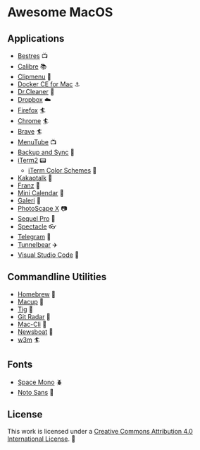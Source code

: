 # Awesome MacOS

## Applications

- [Bestres](https://bestres.wojtek.im/) :tv:
- [Calibre](https://calibre-ebook.com/) :books:
- [Clipmenu](http://www.clipmenu.com/) :memo:
- [Docker CE for Mac](https://store.docker.com/editions/community/docker-ce-desktop-mac) :anchor:
- [Dr.Cleaner](https://itunes.apple.com/us/app/dr-cleaner-disk-mem-free-up/id921458519?mt=12) :pill:
- [Dropbox](https://www.dropbox.com/) :cloud:
- [Firefox](https://www.mozilla.org/firefox/) :surfer:
- [Chrome](https://www.google.com/chrome) :surfer:
- [Brave](https://brave.com/) :surfer:
- [MenuTube](https://edanchenkov.github.io/MenuTube/) :tv:
- [Backup and Sync](https://www.google.com/drive/download/) :minidisc:
- [iTerm2](https://www.iterm2.com/) :pager:
  - [iTerm Color Schemes](https://github.com/mbadolato/iTerm2-Color-Schemes) :rainbow:
- [Kakaotalk](http://www.kakao.com/talk) :speech_balloon:
- [Franz](https://meetfranz.com/) :speech_balloon:
- [Mini Calendar](https://itunes.apple.com/kr/app/mini-calendar/id1088779979?mt=12) :date:
- [Galeri](https://github.com/michealparks/galeri) :art:
- [PhotoScape X](http://x.photoscape.org/) :camera:
- [Sequel Pro](https://www.sequelpro.com/) :floppy_disk:
- [Spectacle](https://www.spectacleapp.com/) :eyeglasses:
- [Telegram](https://telegram.org/) :speech_balloon:
- [Tunnelbear](https://www.tunnelbear.com/) :airplane:
- [Visual Studio Code](https://code.visualstudio.com/) :art:

## Commandline Utilities

- [Homebrew](https://brew.sh/index.html) :beer:
- [Macup](https://github.com/lra/mackup) :tractor:
- [Tig](http://jonas.nitro.dk/tig/) :rainbow:
- [Git Radar](https://github.com/michaeldfallen/git-radar) :satellite:
- [Mac-Cli](https://github.com/guarinogabriel/Mac-CLI) :tophat:
- [Newsboat](https://newsboat.org/) :e-mail:
- [w3m](http://w3m.sourceforge.net/) :surfer:

## Fonts

- [Space Mono](https://fonts.google.com/specimen/Space+Mono) :beetle:
- [Noto Sans](https://fonts.google.com/specimen/Noto+Sans) :feet:

## License

This work is licensed under a [Creative Commons Attribution 4.0 International License](https://creativecommons.org/licenses/by/4.0/). :bell:
